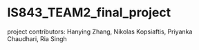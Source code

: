 # IS843_TEAM2_final_project

project contributors: Hanying Zhang, Nikolas Kopsiaftis, Priyanka Chaudhari, Ria Singh
